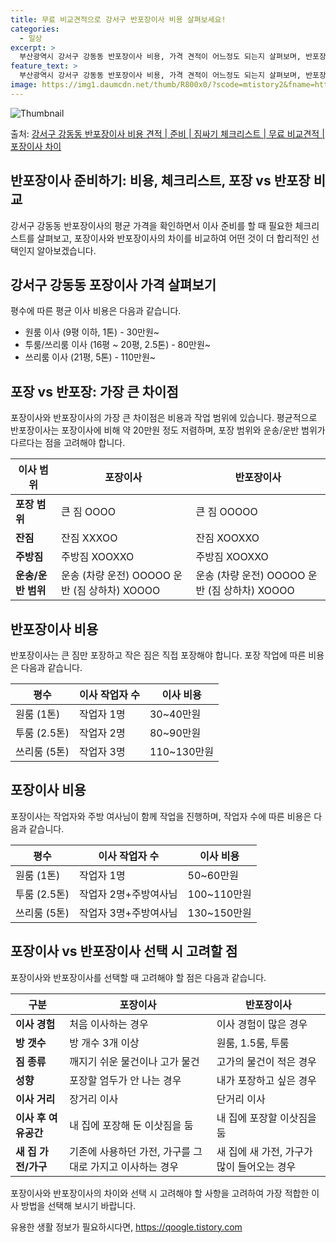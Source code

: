 ```yaml
---
title: 무료 비교견적으로 강서구 반포장이사 비용 살펴보세요!
categories:
  - 일상
excerpt: >
  부산광역시 강서구 강동동 반포장이사 비용, 가격 견적이 어느정도 되는지 살펴보며, 반포장이사를 준비함에 있어 짐싸기 준비 체크리스트가 무엇인지 보겠습니다. 마지막으로 포장이사와 차이점을 통해 무료 비교견적으로 어떤 것이 더 합리적인 선택인지 공유 드립니다.강서구 강동동 포장이사 견적 샘플 보기 👈 클릭강서구 강동동 포장이사 가격 살펴보기 👈 클릭강서구 강동동 반포장이사 평균 이사 비용평수강서구 강동동 평균 이사 비용원룸 이사9평 이하 (1톤)30만원~투룸/쓰리룸 이사16평 ~ 20평 (2.5톤)80만원~쓰리룸 이사21평 (5톤) ~110만원~우리집 무료 이사견적 받기 👈 클릭포장 vs 반포장: 가장 큰 차이점포장이사는 전반적인 이사를 담당하며, 비용은 1톤 50만원, 2.5톤 100만원, 5톤 13..
feature_text: >
  부산광역시 강서구 강동동 반포장이사 비용, 가격 견적이 어느정도 되는지 살펴보며, 반포장이사를 준비함에 있어 짐싸기 준비 체크리스트가 무엇인지 보겠습니다. 마지막으로 포장이사와 차이점을 통해 무료 비교견적으로 어떤 것이 더 합리적인 선택인지 공유 드립니다.강서구 강동동 포장이사 견적 샘플 보기 👈 클릭강서구 강동동 포장이사 가격 살펴보기 👈 클릭강서구 강동동 반포장이사 평균 이사 비용평수강서구 강동동 평균 이사 비용원룸 이사9평 이하 (1톤)30만원~투룸/쓰리룸 이사16평 ~ 20평 (2.5톤)80만원~쓰리룸 이사21평 (5톤) ~110만원~우리집 무료 이사견적 받기 👈 클릭포장 vs 반포장: 가장 큰 차이점포장이사는 전반적인 이사를 담당하며, 비용은 1톤 50만원, 2.5톤 100만원, 5톤 13..
image: https://img1.daumcdn.net/thumb/R800x0/?scode=mtistory2&fname=https%3A%2F%2Fblog.kakaocdn.net%2Fdn%2FczReeC%2FbtsHbuTC7qf%2FMqBkWmuhk4HQ9uc4qmRJP0%2Fimg.webp
---
```


![Thumbnail](https://img1.daumcdn.net/thumb/R800x0/?scode=mtistory2&fname=https%3A%2F%2Fblog.kakaocdn.net%2Fdn%2FczReeC%2FbtsHbuTC7qf%2FMqBkWmuhk4HQ9uc4qmRJP0%2Fimg.webp)

<p>출처: <a href="https://qoogle.tistory.com/9721" rel="dofollow">강서구 강동동 반포장이사 비용 견적 | 준비 | 짐싸기 체크리스트 | 무료 비교견적 | 포장이사 차이</a> </p>

## 반포장이사 준비하기: 비용, 체크리스트, 포장 vs 반포장 비교

강서구 강동동 반포장이사의 평균 가격을 확인하면서 이사 준비를 할 때 필요한 체크리스트를 살펴보고, 포장이사와 반포장이사의 차이를 비교하여
어떤 것이 더 합리적인 선택인지 알아보겠습니다.

## **강서구 강동동 포장이사 가격 살펴보기**

평수에 따른 평균 이사 비용은 다음과 같습니다.

  * 원룸 이사 (9평 이하, 1톤) - 30만원~
  * 투룸/쓰리룸 이사 (16평 ~ 20평, 2.5톤) - 80만원~
  * 쓰리룸 이사 (21평, 5톤) - 110만원~

## **포장 vs 반포장: 가장 큰 차이점**

포장이사와 반포장이사의 가장 큰 차이점은 비용과 작업 범위에 있습니다. 평균적으로 반포장이사는 포장이사에 비해 약 20만원 정도 저렴하며,
포장 범위와 운송/운반 범위가 다르다는 점을 고려해야 합니다.

**이사 범위** | **포장이사** | **반포장이사**  
---|---|---  
**포장 범위** | 큰 짐 OOOO | 큰 짐 OOOOO  
**잔짐** | 잔짐 XXXOO | 잔짐 XOOXXO  
**주방짐** | 주방짐 XOOXXO | 주방짐 XOOXXO  
**운송/운반 범위** | 운송 (차량 운전) OOOOO 운반 (짐 상하차) XOOOO | 운송 (차량 운전) OOOOO 운반 (짐 상하차) XOOOO  
  
## **반포장이사 비용**

반포장이사는 큰 짐만 포장하고 작은 짐은 직접 포장해야 합니다. 포장 작업에 따른 비용은 다음과 같습니다.

**평수** | **이사 작업자 수** | **이사 비용**  
---|---|---  
원룸 (1톤) | 작업자 1명 | 30~40만원  
투룸 (2.5톤) | 작업자 2명 | 80~90만원  
쓰리룸 (5톤) | 작업자 3명 | 110~130만원  
  
## **포장이사 비용**

포장이사는 작업자와 주방 여사님이 함께 작업을 진행하며, 작업자 수에 따른 비용은 다음과 같습니다.

**평수** | **이사 작업자 수** | **이사 비용**  
---|---|---  
원룸 (1톤) | 작업자 1명 | 50~60만원  
투룸 (2.5톤) | 작업자 2명+주방여사님 | 100~110만원  
쓰리룸 (5톤) | 작업자 3명+주방여사님 | 130~150만원  
  
## **포장이사 vs 반포장이사 선택 시 고려할 점**

포장이사와 반포장이사를 선택할 때 고려해야 할 점은 다음과 같습니다.

**구분** | **포장이사** | **반포장이사**  
---|---|---  
**이사 경험** | 처음 이사하는 경우 | 이사 경험이 많은 경우  
**방 갯수** | 방 개수 3개 이상 | 원룸, 1.5룸, 투룸  
**짐 종류** | 깨지기 쉬운 물건이나 고가 물건 | 고가의 물건이 적은 경우  
**성향** | 포장할 엄두가 안 나는 경우 | 내가 포장하고 싶은 경우  
**이사 거리** | 장거리 이사 | 단거리 이사  
**이사 후 여유공간** | 내 집에 포장해 둔 이삿짐을 둠 | 내 집에 포장할 이삿짐을 둠  
**새 집 가전/가구** | 기존에 사용하던 가전, 가구를 그대로 가지고 이사하는 경우 | 새 집에 새 가전, 가구가 많이 들어오는 경우  
  
포장이사와 반포장이사의 차이와 선택 시 고려해야 할 사항을 고려하여 가장 적합한 이사 방법을 선택해 보시기 바랍니다.



 

유용한 생활 정보가 필요하시다면, <a href="https://qoogle.tistory.com" rel="dofollow">https://qoogle.tistory.com</a>


